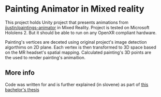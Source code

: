 # Painting Animator in Mixed reality

This project holds Unity project that presents animations from [jjustin/paintings-animator](https://github.com/jjustin/paintings-animator) in Mixed Reality. Project is tested on Microsoft Hololens 2. But it should be able to run on any OpenXR compliant hardware.

Painting's vertices are deceted using original project's image detection algorthims on 2D plane. Each vertex is then transformed to 3D space based on the MR headset's spatial mapping. Calculated painting's 3D points are the used to render painting's animaition.

## More info

Code was written for and is further explained (in slovene) as part of [this bachelor's thesis](https://repozitorij.uni-lj.si/IzpisGradiva.php?id=139470)
